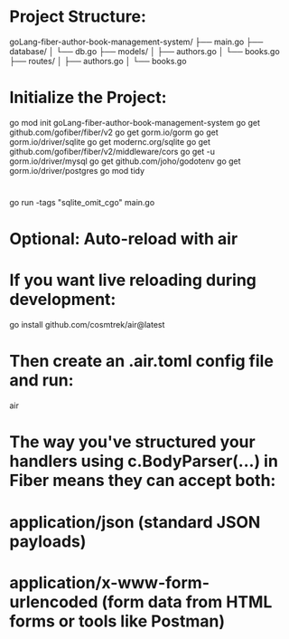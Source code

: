 #   Project Structure:
goLang-fiber-author-book-management-system/
├── main.go
├── database/
│   └── db.go
├── models/
│   ├── authors.go
│   └── books.go
├── routes/
│   ├── authors.go
│   └── books.go


#   Initialize the Project:
go mod init goLang-fiber-author-book-management-system
go get github.com/gofiber/fiber/v2
go get gorm.io/gorm
go get gorm.io/driver/sqlite
go get modernc.org/sqlite
go get github.com/gofiber/fiber/v2/middleware/cors
go get -u gorm.io/driver/mysql
go get github.com/joho/godotenv
go get gorm.io/driver/postgres
go mod tidy

#
go run -tags "sqlite_omit_cgo" main.go

#   Optional: Auto-reload with air
#   If you want live reloading during development:
go install github.com/cosmtrek/air@latest
#   Then create an .air.toml config file and run:
air

# The way you've structured your handlers using c.BodyParser(...) in Fiber means they can accept both:
# application/json (standard JSON payloads)
# application/x-www-form-urlencoded (form data from HTML forms or tools like Postman)
